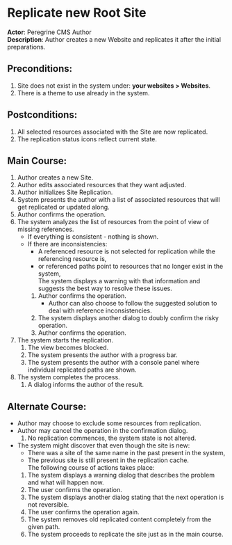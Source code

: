 # Replicate new Root Site

**Actor**: Peregrine CMS Author  
**Description**: Author creates a new Website
                 and replicates it after the initial preparations.

## Preconditions:
1. Site does not exist in the system under: **your websites > Websites**.
1. There is a theme to use already in the system.

## Postconditions:
1. All selected resources associated with the Site are now replicated.
1. The replication status icons reflect current state.

## Main Course:
1. Author creates a new Site.
1. Author edits associated resources that they want adjusted.
1. Author initializes Site Replication.
1. System presents the author with a list of associated resources that
   will get replicated or updated along.
1. Author confirms the operation.
1. The system analyzes the list of resources from the point of view of missing references.
    * If everything is consistent - nothing is shown.
    * If there are inconsistencies:
        * A referenced resource is not selected for replication while the referencing
         resource is,
        * or referenced paths point to resources that no longer exist in the system,   
      The system displays a warning with that information and suggests the best way
      to resolve these issues.
        1. Author confirms the operation.
            * Author can also choose to follow the suggested solution to deal with
              reference inconsistencies.
        1. The system displays another dialog to doubly confirm the risky operation.
        1. Author confirms the operation.
1. The system starts the replication.
   1. The view becomes blocked.
   1. The system presents the author with a progress bar.
   1. The system presents the author with a console panel where individual replicated paths
      are shown.
1. The system completes the process.
    1. A dialog informs the author of the result.

## Alternate Course:
* Author may choose to exclude some resources from replication.
* Author may cancel the operation in the confirmation dialog.
    1. No replication commences, the system state is not altered.
* The system might discover that even though the site is new:
    * There was a site of the same name in the past present in the system,
    * The previous site is still present in the replication cache.  
   The following course of actions takes place:
    1. The system displays a warning dialog that describes the problem
       and what will happen now.
    1. The user confirms the operation.
    1. The system displays another dialog stating that the next operation
       is not reversible.
    1. The user confirms the operation again.
    1. The system removes old replicated content completely from the given path.
    1. The system proceeds to replicate the site just as in the main course.